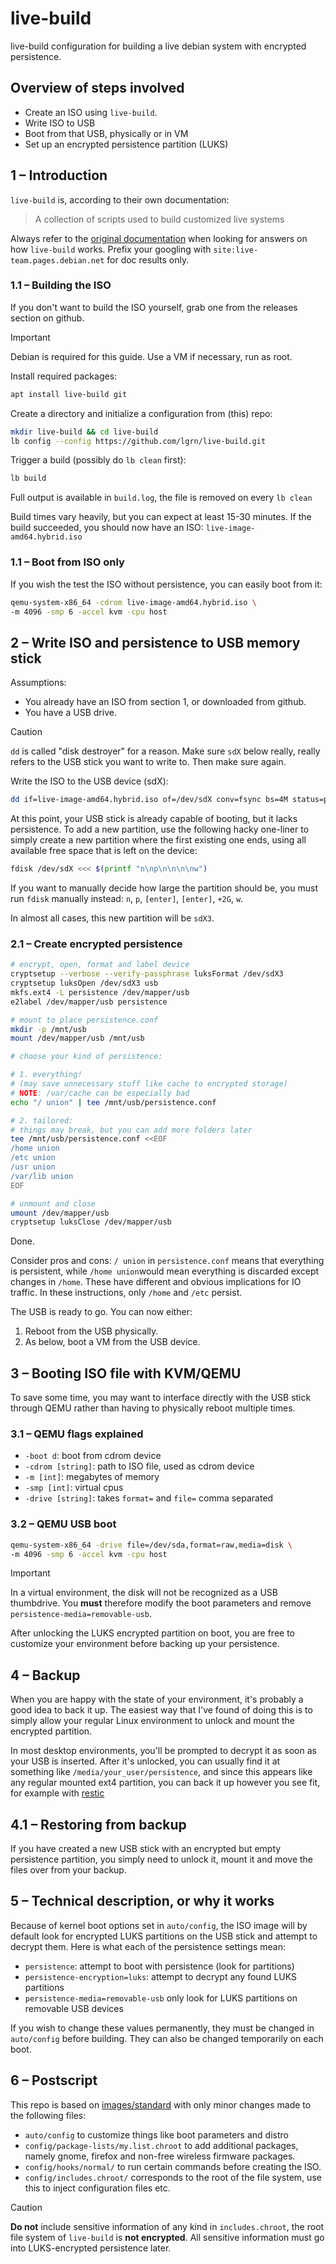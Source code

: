 # live-build

live-build configuration for building a live debian system with encrypted
persistence.

## Overview of steps involved

- Create an ISO using `live-build`.
- Write ISO to USB
- Boot from that USB, physically or in VM
- Set up an encrypted persistence partition (LUKS)

## 1 – Introduction

`live-build` is, according to their own documentation:

> A collection of scripts used to build customized live systems

Always refer to the [original documentation](https://live-team.pages.debian.net/live-manual/html/live-manual/index.en.html)
when looking for answers on how `live-build` works. Prefix your
googling with `site:live-team.pages.debian.net` for doc results only.

### 1.1 – Building the ISO

If you don't want to build the ISO yourself, grab one from the releases
section on github.

> [!IMPORTANT]
> Debian is required for this guide. Use a VM if necessary, run as root.

Install required packages:

```bash
apt install live-build git
```

Create a directory and initialize a configuration from (this) repo:

```bash
mkdir live-build && cd live-build
lb config --config https://github.com/lgrn/live-build.git
```

Trigger a build (possibly do `lb clean` first):

```bash
lb build
```

Full output is available in `build.log`, the file is removed on every
`lb clean`

Build times vary heavily, but you can expect at least 15-30 minutes. If the
build succeeded, you should now have an ISO:
`live-image-amd64.hybrid.iso`

### 1.1 – Boot from ISO only

If you wish the test the ISO without persistence, you can easily boot
from it:

```bash
qemu-system-x86_64 -cdrom live-image-amd64.hybrid.iso \
-m 4096 -smp 6 -accel kvm -cpu host
```

## 2 – Write ISO and persistence to USB memory stick

Assumptions:

- You already have an ISO from section 1, or downloaded from github.
- You have a USB drive.

> [!CAUTION]
> `dd` is called "disk destroyer" for a reason. Make sure `sdX` below really,
> really refers to the USB stick you want to write to. Then make sure again.

Write the ISO to the USB device (sdX):

```bash
dd if=live-image-amd64.hybrid.iso of=/dev/sdX conv=fsync bs=4M status=progress
```

At this point, your USB stick is already capable of booting, but it lacks
persistence. To add a new partition, use the following hacky one-liner to
simply create a new partition where the first existing one ends, using all
available free space that is left on the device:

```bash
fdisk /dev/sdX <<< $(printf "n\np\n\n\n\nw")
```

If you want to manually decide how large the partition should be, you must run
`fdisk` manually instead: `n`, `p`, `[enter]`, `[enter]`, `+2G`, `w`.

In almost all cases, this new partition will be `sdX3`.

### 2.1 – Create encrypted persistence

```bash
# encrypt, open, format and label device
cryptsetup --verbose --verify-passphrase luksFormat /dev/sdX3
cryptsetup luksOpen /dev/sdX3 usb
mkfs.ext4 -L persistence /dev/mapper/usb
e2label /dev/mapper/usb persistence

# mount to place persistence.conf
mkdir -p /mnt/usb
mount /dev/mapper/usb /mnt/usb

# choose your kind of persistence:

# 1. everything!
# (may save unnecessary stuff like cache to encrypted storage)
# NOTE: /var/cache can be especially bad
echo "/ union" | tee /mnt/usb/persistence.conf

# 2. tailored:
# things may break, but you can add more folders later
tee /mnt/usb/persistence.conf <<EOF
/home union
/etc union
/usr union
/var/lib union
EOF

# unmount and close
umount /dev/mapper/usb
cryptsetup luksClose /dev/mapper/usb
```

Done.

Consider pros and cons: `/ union` in `persistence.conf` means that
everything is persistent, while `/home union`would mean everything is
discarded except changes in `/home`. These have different and obvious
implications for IO traffic. In these instructions, only `/home` and
`/etc` persist.

The USB is ready to go. You can now either:

1. Reboot from the USB physically.
1. As below, boot a VM from the USB device.

## 3 – Booting ISO file with KVM/QEMU

To save some time, you may want to interface directly with the USB
stick through QEMU rather than having to physically reboot multiple
times.

### 3.1 – QEMU flags explained

- `-boot d`: boot from cdrom device
- `-cdrom [string]`: path to ISO file, used as cdrom device
- `-m [int]`: megabytes of memory
- `-smp [int]`: virtual cpus
- `-drive [string]`: takes `format=` and `file=` comma separated

### 3.2 – QEMU USB boot

```bash
qemu-system-x86_64 -drive file=/dev/sda,format=raw,media=disk \
-m 4096 -smp 6 -accel kvm -cpu host
```

> [!IMPORTANT]
> In a virtual environment, the disk will not be recognized as a USB
> thumbdrive. You **must** therefore modify the boot parameters and
> remove `persistence-media=removable-usb`.

After unlocking the LUKS encrypted partition on boot, you are free to
customize your environment before backing up your persistence.

## 4 – Backup

When you are happy with the state of your environment, it's probably a
good idea to back it up. The easiest way that I've found of doing this
is to simply allow your regular Linux environment to unlock and mount
the encrypted partition.

In most desktop environments, you'll be prompted to decrypt it as soon
as your USB is inserted. After it's unlocked, you can usually find it
at something like `/media/your_user/persistence`, and since this
appears like any regular mounted ext4 partition, you can back it up
however you see fit, for example with [restic](https://restic.net/)

## 4.1 – Restoring from backup

If you have created a new USB stick with an encrypted but empty
persistence partition, you simply need to unlock it, mount it and move
the files over from your backup.

## 5 – Technical description, or why it works

Because of kernel boot options set in `auto/config`, the ISO image will by
default look for encrypted LUKS partitions on the USB stick and attempt to
decrypt them. Here is what each of the persistence settings mean:

- `persistence`: attempt to boot with persistence (look for partitions)
- `persistence-encryption=luks`: attempt to decrypt any found LUKS partitions
- `persistence-media=removable-usb` only look for LUKS partitions on removable
  USB devices

If you wish to change these values permanently, they must be changed in
`auto/config` before building. They can also be changed temporarily on each
boot.

## 6 – Postscript

This repo is based on
[images/standard](https://salsa.debian.org/live-team/live-images/-/tree/debian/images/standard?ref_type=heads)
with only minor changes made to the following files:

* `auto/config` to customize things like boot parameters and distro
* `config/package-lists/my.list.chroot` to add additional packages, namely
  gnome, firefox and non-free wireless firmware packages.
* `config/hooks/normal/` to run certain commands before creating the ISO.
* `config/includes.chroot/` corresponds to the root of the file system,
  use this to inject configuration files etc.

> [!CAUTION]
> **Do not** include sensitive information of any kind in
> `includes.chroot`, the root file system of `live-build` is **not
> encrypted**. All sensitive information must go into LUKS-encrypted
> persistence later.
